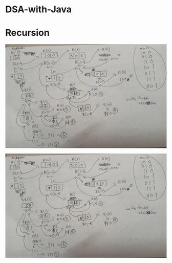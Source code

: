 # DSA-with-Java

# Recursion

![image alt](https://github.com/TEswarreddy/DSA/blob/main/GenerateBinarys%20Using%20Single%20Recursion.jpg?raw=true)

![image alt](https://github.com/TEswarreddy/DSA/blob/main/GenerateBinarys%20Using%20Single%20Recursion.jpg?raw=true)

